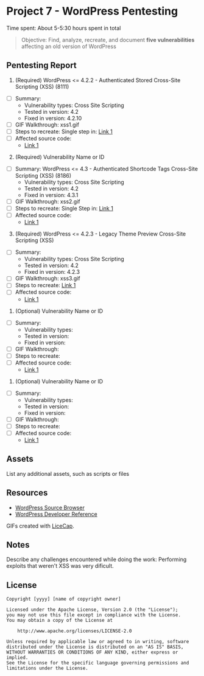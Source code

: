 # Project 7 - WordPress Pentesting

Time spent: About 5-5:30 hours spent in total

> Objective: Find, analyze, recreate, and document **five vulnerabilities** affecting an old version of WordPress

## Pentesting Report

1. (Required) WordPress <= 4.2.2 - Authenticated Stored Cross-Site Scripting (XSS) (8111)
  - [ ] Summary: 
    - Vulnerability types: Cross Site Scripting
    - Tested in version: 4.2
    - Fixed in version: 4.2.10
  - [ ] GIF Walkthrough: xss1.gif
  - [ ] Steps to recreate: 
        Single step in:  [Link 1](https://wpvulndb.com/vulnerabilities/8111)
  - [ ] Affected source code:
    - [Link 1](http://wpdistillery.vm/wp-admin/post-new.php)
2. (Required) Vulnerability Name or ID
  - [ ] Summary: WordPress <= 4.3 - Authenticated Shortcode Tags Cross-Site Scripting (XSS) (8186)
    - Vulnerability types: Cross Site Scripting
    - Tested in version: 4.2
    - Fixed in version: 4.3.1
  - [ ] GIF Walkthrough:  xss2.gif
  - [ ] Steps to recreate:
        Single Step in: [Link 1](https://wpvulndb.com/vulnerabilities/8186)
  - [ ] Affected source code: 
    - [Link 1](http://wpdistillery.vm/wp-admin/post-new.php)
3. (Required) WordPress <= 4.2.3 - Legacy Theme Preview Cross-Site Scripting (XSS)
  - [ ] Summary:  
    - Vulnerability types: Cross Site Scripting
    - Tested in version: 4.2
    - Fixed in version: 4.2.3
  - [ ] GIF Walkthrough: xss3.gif
  - [ ] Steps to recreate: [Link 1](https://blog.sucuri.net/2015/08/persistent-xss-vulnerability-in-wordpress-explained.html)
  - [ ] Affected source code:
    - [Link 1](http://wpdistillery.vm/wp-admin/comment.php?action=editcomment&c=9)
1. (Optional) Vulnerability Name or ID
  - [ ] Summary: 
    - Vulnerability types:
    - Tested in version:
    - Fixed in version: 
  - [ ] GIF Walkthrough: 
  - [ ] Steps to recreate: 
  - [ ] Affected source code:
    - [Link 1](https://core.trac.wordpress.org/browser/tags/version/src/source_file.php)
1. (Optional) Vulnerability Name or ID
  - [ ] Summary: 
    - Vulnerability types:
    - Tested in version:
    - Fixed in version: 
  - [ ] GIF Walkthrough: 
  - [ ] Steps to recreate: 
  - [ ] Affected source code:
    - [Link 1](https://core.trac.wordpress.org/browser/tags/version/src/source_file.php) 

## Assets

List any additional assets, such as scripts or files

## Resources

- [WordPress Source Browser](https://core.trac.wordpress.org/browser/)
- [WordPress Developer Reference](https://developer.wordpress.org/reference/)

GIFs created with [LiceCap](http://www.cockos.com/licecap/).

## Notes

Describe any challenges encountered while doing the work:
Performing exploits that weren't XSS was very dificult.  

## License

    Copyright [yyyy] [name of copyright owner]

    Licensed under the Apache License, Version 2.0 (the "License");
    you may not use this file except in compliance with the License.
    You may obtain a copy of the License at

        http://www.apache.org/licenses/LICENSE-2.0

    Unless required by applicable law or agreed to in writing, software
    distributed under the License is distributed on an "AS IS" BASIS,
    WITHOUT WARRANTIES OR CONDITIONS OF ANY KIND, either express or implied.
    See the License for the specific language governing permissions and
    limitations under the License.
